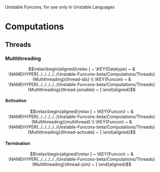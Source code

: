 



Unstable Funcons, for use only in Unstable Languages


# Computations
               


## Threads
               


### Multithreading
               


$$\relax\begin{aligned}\relax
  [ ~ 
  \KEY{Datatype} ~ & \NAMEHYPER{../../../../../Unstable-Funcons-beta/Computations/Threads}{Multithreading}{thread-ids} \\
  \KEY{Funcon} ~ & \NAMEHYPER{../../../../../Unstable-Funcons-beta/Computations/Threads}{Multithreading}{thread-joinable}
  ~ ]
\end{aligned}$$

#### Activation
               


$$\relax\begin{aligned}\relax
  [ ~ 
  \KEY{Funcon} ~ & \NAMEHYPER{../../../../../Unstable-Funcons-beta/Computations/Threads}{Multithreading}{multithread} \\
  \KEY{Funcon} ~ & \NAMEHYPER{../../../../../Unstable-Funcons-beta/Computations/Threads}{Multithreading}{thread-activate}
  ~ ]
\end{aligned}$$

#### Termination
               


$$\relax\begin{aligned}\relax
  [ ~ 
  \KEY{Funcon} ~ & \NAMEHYPER{../../../../../Unstable-Funcons-beta/Computations/Threads}{Multithreading}{thread-join}
  ~ ]
\end{aligned}$$



[Funcons-beta]: /CBS-beta/math/Funcons-beta
  "FUNCONS-BETA"
[Unstable-Funcons-beta]: /CBS-beta/math/Unstable-Funcons-beta
  "UNSTABLE-FUNCONS-BETA"
[Languages-beta]: /CBS-beta/math/Languages-beta
  "LANGUAGES-BETA"
[Unstable-Languages-beta]: /CBS-beta/math/Unstable-Languages-beta
  "UNSTABLE-LANGUAGES-BETA"
[CBS-beta]: /CBS-beta 
  "CBS-BETA"
